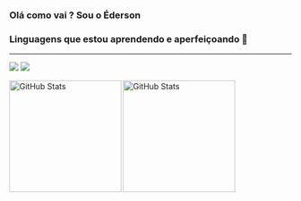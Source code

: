 
### Olá como vai ? Sou o Éderson

### Linguagens que estou aprendendo e aperfeiçoando 💪

--------------------------------



<p align="left">
        <img 
            src="https://img.shields.io/badge/Python-3776AB?style=for-the-badge&logo=python&logoColor=white"
        />
        <img 
            src="https://img.shields.io/badge/JavaScript-F7DF1E?style=for-the-badge&logo=javascript&logoColor=black"
        />


<img 
      align="left" 
      alt="GitHub Stats" 
      height="200" 
      src="https://github-readme-stats.vercel.app/api/top-langs/?username=EdersonSouzaa&theme=tokyonight&layout=compact&custom_title=Tecnologias&langs_count=9" 
  />

</p>


<img 
      align="left" 
      alt="GitHub Stats" 
      height="200" 
      src="https://github-readme-stats.vercel.app/api/top-langs/?username=larissakich&theme=tokyonight&layout=compact&custom_title=Tecnologias&langs_count=9" 
  />

</p>








